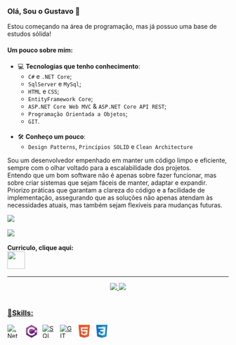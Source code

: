 <h3>Olá, Sou o Gustavo 👋</h3>
<p>Estou começando na área de programação, mas já possuo uma base de estudos sólida!</p>

<h4>Um pouco sobre mim:</h4>

<ul>
  <li>💻 <strong>Tecnologias que tenho conhecimento</strong>:
    <ul>
      <li><code>C#</code> e <code>.NET Core</code>;</li>
      <li><code>SqlServer</code> e <code>MySql</code>;</li>
      <li><code>HTML</code> e <code>CSS</code>;</li>
      <li><code>EntityFramework Core</code>;</li>
      <li><code>ASP.NET Core Web MVC</code> & <code>ASP.NET Core API REST</code>;</li>
      <li><code>Programação Orientada a Objetos</code>;</li>
      <li><code>GIT</code>.</li>
    </ul>
  </li>
<br>
  <li>🛠 <strong>Conheço um pouco</strong>:
    <ul>
      <li><code>Design Patterns</code>, <code>Princípios SOLID</code> e <code>Clean Architecture</code></li>
    </ul>
  </li>
</ul>

<p>
  Sou um desenvolvedor empenhado em manter um código limpo e eficiente, sempre com o olhar voltado para a escalabilidade dos projetos.<br>
  Entendo que um bom software não é apenas sobre fazer funcionar, mas sobre criar sistemas que sejam fáceis de manter, adaptar e expandir.<br>
  Priorizo práticas que garantam a clareza do código e a facilidade de implementação, assegurando que as soluções não apenas atendam às necessidades atuais,
  mas também sejam flexíveis para mudanças futuras. 
</p>

<!--Redes-->
<!--Gmail-->
<a href = "mailto:seuEmailaqui"><img src="https://img.shields.io/badge/-Gmail-%23333?style=for-the-badge&logo=gmail&logoColor=white" target="_blank"></a>
<!--End-->

<!--Linkedin -->
<a href="https://www.linkedin.com/in/gustavo-macedo-8332041a2/" target="_blank"><img src="https://img.shields.io/badge/-LinkedIn-%230077B5?style=for-the-badge&logo=linkedin&logoColor=white" target="_blank"></a>
<!--End-->

<!--Curriculo-->
<b>Curriculo, clique aqui:</b>
<br>
<a href="https://www.canva.com/design/DAF4qW-CMWU/0nz8zlg8jMPZE0Qwf2MEIw/view?utm_content=DAF4qW-CMWU&utm_campaign=designshare&utm_medium=link&utm_source=editor" 
  target="_blank"><img src="https://cdn-icons-png.flaticon.com/512/3968/3968611.png" height="40" width="40" target="_blank"></a>
<!--End-->

<!--Dashboard GitHub -->
<hr />
<div align="center">
  <a href="https://github.com/GustavoPak">
  <img height="180em" src="https://github-readme-stats.vercel.app/api?username=GustavoPak&show_icons=true&theme=dracula&include_all_commits=true&count_private=true"/>
  <img height="180em" src="https://github-readme-stats.vercel.app/api/top-langs/?username=GustavoPak&layout=compact&langs_count=7&theme=dracula"/>
</div>
<!--End-->

<!--FERRAMENTAS-->

<!--Title -->
</br>
<h3>🚀Skills: </h3>

<div style="display: flex; align-items: center; gap: 10px;">
  <!--.Net Core -->
  <img title=".Net Core" alt=".Net Core" height="30" width="30" src="https://upload.wikimedia.org/wikipedia/commons/thumb/e/ee/.NET_Core_Logo.svg/1200px-.NET_Core_Logo.svg.png">
  <!-- C# -->
  <img title="C#" alt="C#" height="30" width="30" src="https://raw.githubusercontent.com/devicons/devicon/master/icons/csharp/csharp-original.svg">
  <!-- SQL Server -->
  <img title="SQL Server" alt="SQL Server" height="30" width="30" src="https://camo.githubusercontent.com/0795475ab521318b4426f7f9830c96d246fd15acd98350cf750dfa0bf3b41848/68747470733a2f2f696d672e69636f6e73382e636f6d2f636f6c6f722f34382f3030303030302f6d6963726f736f66742d73716c2d7365727665722e706e67">
  <!-- GIT -->
  <img title="GIT" alt="GIT" height="30" width="30" src="https://git-scm.com/images/logos/downloads/Git-Icon-1788C.png">
  <!-- HTML -->
  <img title="HTML" alt="HTML" height="30" width="30" src="https://raw.githubusercontent.com/devicons/devicon/master/icons/html5/html5-original.svg">
  <!-- CSS -->
  <img title="CSS" alt="CSS" height="30" width="30" src="https://raw.githubusercontent.com/devicons/devicon/master/icons/css3/css3-original.svg">
</div>
